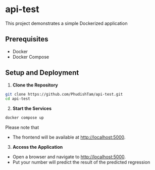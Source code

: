 # api-test

This project demonstrates a simple Dockerized application
## Prerequisites

- Docker
- Docker Compose

## Setup and Deployment

1. **Clone the Repository**
```zsh
git clone https://github.com/PhudishTam/api-test.git
cd api-test
```

2. **Start the Services**
```zsh
docker compose up
```
Please note that 
- The frontend will be available at [http://localhost:5000](http://localhost:5000).

3. **Access the Application**
- Open a browser and navigate to [http://localhost:5000](http://localhost:5000).
- Put your number will predict the result of the predicted regression 